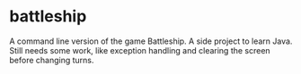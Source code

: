 # battleship

A command line version of the game Battleship.
A side project to learn Java.
Still needs some work, like exception handling and clearing the screen before changing turns.